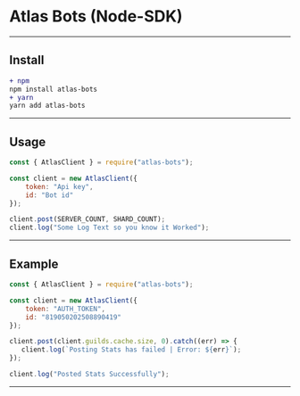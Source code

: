 # Atlas Bots (Node-SDK)

<hr />

## Install
```diff
+ npm
npm install atlas-bots
+ yarn
yarn add atlas-bots 
```

<hr />

## Usage
```js
const { AtlasClient } = require("atlas-bots");

const client = new AtlasClient({
    token: "Api key",
    id: "Bot id"
});

client.post(SERVER_COUNT, SHARD_COUNT);
client.log("Some Log Text so you know it Worked");
```

<hr />

## Example
```js
const { AtlasClient } = require("atlas-bots");

const client = new AtlasClient({
    token: "AUTH_TOKEN", 
    id: "819050202508890419"
});

client.post(client.guilds.cache.size, 0).catch((err) => {
   client.log(`Posting Stats has failed | Error: ${err}`);
});

client.log("Posted Stats Successfully");
```

<hr />
